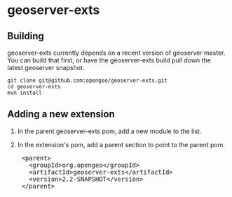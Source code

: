 geoserver-exts
==============

Building
--------

geoserver-exts currently depends on a recent version of geoserver master. You can build that first, or have the geoserver-exts build pull down the latest geoserver snapshot.

    git clone git@github.com:opengeo/geoserver-exts.git
    cd geoserver-exts
    mvn install

Adding a new extension
----------------------

1. In the parent geoserver-exts pom, add a new module to the list.
1. In the extension's pom, add a parent section to point to the parent pom.

    <pre>
    &lt;parent&gt;
      &lt;groupId&gt;org.opengeo&lt;/groupId&gt;
      &lt;artifactId&gt;geoserver-exts&lt;/artifactId&gt;
      &lt;version&gt;2.2-SNAPSHOT&lt;/version&gt;
    &lt;/parent&gt;
    </pre>
